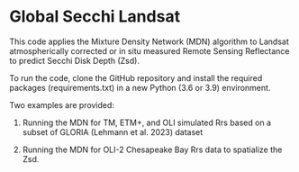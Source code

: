 # Global Secchi Landsat
 
This code applies the Mixture Density Network (MDN) algorithm to Landsat atmospherically corrected or in situ measured Remote Sensing Reflectance to predict Secchi Disk Depth (Zsd). 

To run the code, clone the GitHub repository and install the required packages (requirements.txt) in a new Python (3.6 or 3.9) environment. 

Two examples are provided:

1) Running the MDN for TM, ETM+, and OLI simulated Rrs based on a subset of GLORIA (Lehmann et al. 2023) dataset

2) Running the MDN for OLI-2 Chesapeake Bay Rrs data to spatialize the Zsd.
 
